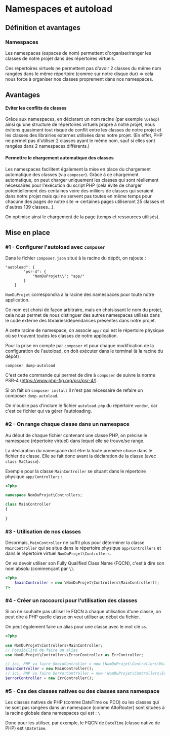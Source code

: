 # Namespaces et autoload

## Définition et avantages

### Namespaces

Les namespaces (espaces de nom) permettent d'organiser/ranger les classes de notre projet dans des répertoires virtuels.

Ces répertoires virtuels ne permettent pas d'avoir 2 classes du même nom rangées dans le même répertoire (comme sur notre disque dur) => cela nous force à organiser nos classes proprement dans nos namespaces.

## Avantages

#### Eviter les conflits de classes

Grâce aux namespaces, en déclarant un nom racine (par exemple `\Oshop`) ainsi qu'une structure de répertoires virtuels propre à notre projet, nous évitons quasiment tout risque de conflit entre les classes de notre projet et les classes des librairies externes utilisées dans notre projet. (En effet, PHP ne permet pas d'utiliser 2 classes ayant le même nom, sauf si elles sont rangées dans 2 namespaces différents.)

#### Permettre le chargement automatique des classes

Les namespaces facilitent également la mise en place du chargement automatique des classes (via `composer`). Grâce à ce chargement automatique, on peut charger uniquement les classes qui sont réellement nécessaires pour l'exécution du script PHP (cela évite de charger potentiellement des centaines voire des miliiers de classes qui seraient dans notre projet mais qui ne servent pas toutes en même temps pour chacune des pages de notre site => certaines pages utiliseront 25 classes et d'autres 139 classes...).

On optimise ainsi le chargement de la page (temps et ressources utilisés).

## Mise en place

### #1 - Configurer l'autoload avec `composer`

Dans le fichier `composer.json` situé à la racine du dépôt, on rajoute :

```
"autoload": {
        "psr-4": {
            "NomDuProjet\\": "app/"
        }
    }
```

`NomDuProjet` correspondra à la racine des namespaces pour toute notre application.

Ce nom est choisi de façon arbitraire, mais en choisissant le nom du projet, cela nous permet de nous distinguer des autres namespaces utilisés dans le code externe des librairies/dépendances présentes dans notre projet.

A cette racine de namespace, on associe `app/` qui est le répertoire physique où se trouvent toutes les classes de notre application.

Pour la prise en compte par `composer` et pour chaque modification de la configuration de l'autoload, on doit exécuter dans le terminal (à la racine du dépôt) :

```
composer dump-autoload
```

C'est cette commande qui permet de dire à `composer` de suivre la norme PSR-4 (https://www.php-fig.org/psr/psr-4/).

Si on fait un `composer install` il n'est pas nécessaire de refaire un composer `dump-autoload`.

On n'oublie pas d'inclure le fichier `autoload.php` du répertoire `vendor`, car c'est ce fichier qui va gérer l'autoloading.

### #2 - On range chaque classe dans un namespace

Au début de chaque fichier contenant une classe PHP, on précise le namespace (répertoire virtuel) dans lequel elle se trouve/se range.

La déclaration du namespace doit être la toute première chose dans le fichier de classe. Elle se fait donc avant la déclaration de la classe (avec `class MaClasse`).

Exemple pour la classe `MainController` se situant dans le répertoire physique `app/Controllers` :

```php
<?php
    
namespace NomDuProjet\Controllers;

class MainController
{
    
}
```

### #3 - Utilisation de nos classes

Désormais, `MainController` ne suffit plus pour déterminer la classe `MainController` qui se situe dans le répertoire physique `app/Controllers` et dans le répertoire virtuel `NomDuProjet\Controllers`.

On va devoir utiliser son Fully Qualified Class Name (FQCN), c'est à dire son nom absolu (commençant par `\`).

```php
<?php
    $mainController = new \NomDuProjet\Controllers\MainController();
?>
```

### #4 - Créer un raccourci pour l'utilisation des classes

Si on ne souhaite pas utiliser le FQCN à chaque utilisation d'une classe, on peut dire à PHP quelle classe on veut utiliser au début du fichier.

On peut également faire un alias pour une classe avec le mot clé `as`.

```php
<?php
    
use NomDuProjet\Controllers\MainController;
// Possibilité de faire un alias
use NomDuProjet\Controllers\ErrorController as ErrController;

// ici, PHP va faire $mainController = new \NomDuProjet\Controllers\MainController();
$mainController = new MainController();
// ici, PHP va faire $errorController = new \NomDuProjet\Controllers\ErrorController();
$errorController = new ErrController();
```

### #5 - Cas des classes natives ou des classes sans namespace

Les classes natives de PHP (comme DateTime ou PDO) ou les classes qui ne sont pas rangées dans un namespace (comme AltoRouter) sont situées à la racine globale dans namespaces qui est : `\`

Donc pour les utiliser, par exemple, le FQCN de `DateTime` (classe native de PHP) est `\DateTime`.